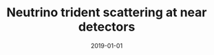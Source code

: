 ---
title: "Neutrino trident scattering at near detectors"
authors:  Peter Ballett,  Matheus Hostert,  Silvia Pascoli,  Yuber Perez-Gonzalez,  Zahra Tabrizi,  Renata Funchal
collection: publications
permalink: /publication/2019-01-01-Neutrino-trident-scattering-at-near-detectors
date: 2019-01-01
venue: 'Journal of High Energy Physics'
citation: '"Neutrino trident scattering at near detectors", Peter Ballett,  Matheus Hostert,  Silvia Pascoli,  Yuber Perez-Gonzalez,  Zahra Tabrizi,  Renata Funchal,  Journal of High Energy Physics, 2019, '
eprint: '1807.10973'
---